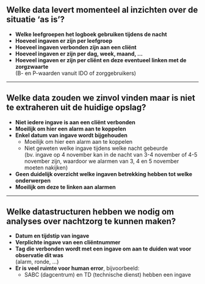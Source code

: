 ## Welke data levert momenteel al inzichten over de situatie ‘as is’?

- **Welke leefgroepen het logboek gebruiken tijdens de nacht**
- **Hoeveel ingaven er zijn per leefgroep**
- **Hoeveel ingaven verbonden zijn aan een cliënt**
- **Hoeveel ingaven er zijn per dag, week, maand, …**
- **Hoeveel ingaven er zijn per cliënt en deze eventueel linken met de zorgzwaarte**  
  (B- en P-waarden vanuit IDO of zorggebruikers)

---

## Welke data zouden we zinvol vinden maar is niet te extraheren uit de huidige opslag?

- **Niet iedere ingave is aan een cliënt verbonden**
- **Moeilijk om hier een alarm aan te koppelen**
- **Enkel datum van ingave wordt bijgehouden**
  - Moeilijk om hier een alarm aan te koppelen
  - Niet geweten welke ingave tijdens welke nacht gebeurde  
    (bv. ingave op 4 november kan in de nacht van 3-4 november of 4-5 november zijn, waardoor we alarmen van 3, 4 en 5 november moeten nakijken)
- **Geen duidelijk overzicht welke ingaven betrekking hebben tot welke onderwerpen**
- **Moeilijk om deze te linken aan alarmen**

---

## Welke datastructuren hebben we nodig om analyses over nachtzorg te kunnen maken?

- **Datum en tijdstip van ingave**
- **Verplichte ingave van een cliëntnummer**
- **Tag die verbonden wordt met een ingave om aan te duiden wat voor observatie dit was**  
  (alarm, ronde, …)
- **Er is veel ruimte voor human error**, bijvoorbeeld:
  - SABC (dagcentrum) en TD (technische dienst) hebben een ingave

